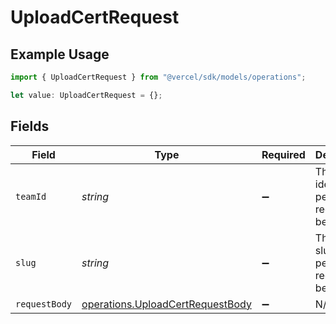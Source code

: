 # UploadCertRequest

## Example Usage

```typescript
import { UploadCertRequest } from "@vercel/sdk/models/operations";

let value: UploadCertRequest = {};
```

## Fields

| Field                                                                                | Type                                                                                 | Required                                                                             | Description                                                                          |
| ------------------------------------------------------------------------------------ | ------------------------------------------------------------------------------------ | ------------------------------------------------------------------------------------ | ------------------------------------------------------------------------------------ |
| `teamId`                                                                             | *string*                                                                             | :heavy_minus_sign:                                                                   | The Team identifier to perform the request on behalf of.                             |
| `slug`                                                                               | *string*                                                                             | :heavy_minus_sign:                                                                   | The Team slug to perform the request on behalf of.                                   |
| `requestBody`                                                                        | [operations.UploadCertRequestBody](../../models/operations/uploadcertrequestbody.md) | :heavy_minus_sign:                                                                   | N/A                                                                                  |